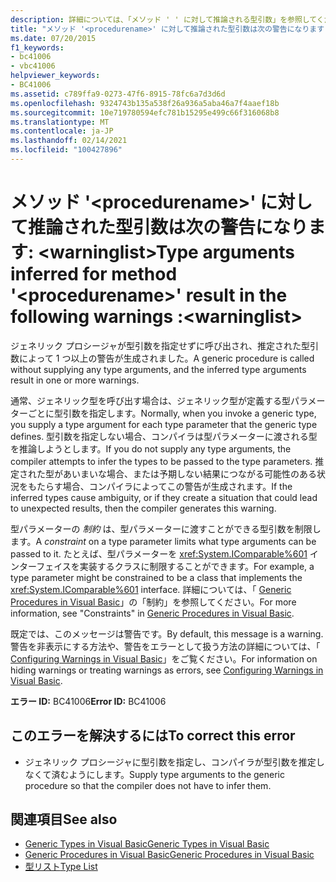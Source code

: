 ```yaml
---
description: 詳細については、「メソッド ' ' に対して推論される型引数」を参照してください <procedurename> 。次の警告が表示されます。<warninglist>
title: "メソッド '<procedurename>' に対して推論された型引数は次の警告になります: <warninglist>"
ms.date: 07/20/2015
f1_keywords:
- bc41006
- vbc41006
helpviewer_keywords:
- BC41006
ms.assetid: c789ffa9-0273-47f6-8915-78fc6a7d3d6d
ms.openlocfilehash: 9324743b135a538f26a936a5aba46a7f4aaef18b
ms.sourcegitcommit: 10e719780594efc781b15295e499c66f316068b8
ms.translationtype: MT
ms.contentlocale: ja-JP
ms.lasthandoff: 02/14/2021
ms.locfileid: "100427896"
---
```

# <a name="type-arguments-inferred-for-method-procedurename-result-in-the-following-warnings-warninglist"></a><span data-ttu-id="e3791-103">メソッド '\<procedurename>' に対して推論された型引数は次の警告になります: \<warninglist></span><span class="sxs-lookup"><span data-stu-id="e3791-103">Type arguments inferred for method '\<procedurename>' result in the following warnings :\<warninglist></span></span>

<span data-ttu-id="e3791-104">ジェネリック プロシージャが型引数を指定せずに呼び出され、推定された型引数によって 1 つ以上の警告が生成されました。</span><span class="sxs-lookup"><span data-stu-id="e3791-104">A generic procedure is called without supplying any type arguments, and the inferred type arguments result in one or more warnings.</span></span>  
  
 <span data-ttu-id="e3791-105">通常、ジェネリック型を呼び出す場合は、ジェネリック型が定義する型パラメーターごとに型引数を指定します。</span><span class="sxs-lookup"><span data-stu-id="e3791-105">Normally, when you invoke a generic type, you supply a type argument for each type parameter that the generic type defines.</span></span> <span data-ttu-id="e3791-106">型引数を指定しない場合、コンパイラは型パラメーターに渡される型を推論しようとします。</span><span class="sxs-lookup"><span data-stu-id="e3791-106">If you do not supply any type arguments, the compiler attempts to infer the types to be passed to the type parameters.</span></span> <span data-ttu-id="e3791-107">推定された型があいまいな場合、または予期しない結果につながる可能性のある状況をもたらす場合、コンパイラによってこの警告が生成されます。</span><span class="sxs-lookup"><span data-stu-id="e3791-107">If the inferred types cause ambiguity, or if they create a situation that could lead to unexpected results, then the compiler generates this warning.</span></span>  
  
 <span data-ttu-id="e3791-108">型パラメーターの *制約* は、型パラメーターに渡すことができる型引数を制限します。</span><span class="sxs-lookup"><span data-stu-id="e3791-108">A *constraint* on a type parameter limits what type arguments can be passed to it.</span></span> <span data-ttu-id="e3791-109">たとえば、型パラメーターを <xref:System.IComparable%601> インターフェイスを実装するクラスに制限することができます。</span><span class="sxs-lookup"><span data-stu-id="e3791-109">For example, a type parameter might be constrained to be a class that implements the <xref:System.IComparable%601> interface.</span></span> <span data-ttu-id="e3791-110">詳細については、「 [Generic Procedures in Visual Basic](../programming-guide/language-features/data-types/generic-procedures.md)」の「制約」を参照してください。</span><span class="sxs-lookup"><span data-stu-id="e3791-110">For more information, see "Constraints" in [Generic Procedures in Visual Basic](../programming-guide/language-features/data-types/generic-procedures.md).</span></span>  
  
 <span data-ttu-id="e3791-111">既定では、このメッセージは警告です。</span><span class="sxs-lookup"><span data-stu-id="e3791-111">By default, this message is a warning.</span></span> <span data-ttu-id="e3791-112">警告を非表示にする方法や、警告をエラーとして扱う方法の詳細については、「 [Configuring Warnings in Visual Basic](/visualstudio/ide/configuring-warnings-in-visual-basic)」をご覧ください。</span><span class="sxs-lookup"><span data-stu-id="e3791-112">For information on hiding warnings or treating warnings as errors, see [Configuring Warnings in Visual Basic](/visualstudio/ide/configuring-warnings-in-visual-basic).</span></span>  
  
 <span data-ttu-id="e3791-113">**エラー ID:** BC41006</span><span class="sxs-lookup"><span data-stu-id="e3791-113">**Error ID:** BC41006</span></span>  
  
## <a name="to-correct-this-error"></a><span data-ttu-id="e3791-114">このエラーを解決するには</span><span class="sxs-lookup"><span data-stu-id="e3791-114">To correct this error</span></span>  
  
- <span data-ttu-id="e3791-115">ジェネリック プロシージャに型引数を指定し、コンパイラが型引数を推定しなくて済むようにします。</span><span class="sxs-lookup"><span data-stu-id="e3791-115">Supply type arguments to the generic procedure so that the compiler does not have to infer them.</span></span>  
  
## <a name="see-also"></a><span data-ttu-id="e3791-116">関連項目</span><span class="sxs-lookup"><span data-stu-id="e3791-116">See also</span></span>

- [<span data-ttu-id="e3791-117">Generic Types in Visual Basic</span><span class="sxs-lookup"><span data-stu-id="e3791-117">Generic Types in Visual Basic</span></span>](../programming-guide/language-features/data-types/generic-types.md)
- [<span data-ttu-id="e3791-118">Generic Procedures in Visual Basic</span><span class="sxs-lookup"><span data-stu-id="e3791-118">Generic Procedures in Visual Basic</span></span>](../programming-guide/language-features/data-types/generic-procedures.md)
- [<span data-ttu-id="e3791-119">型リスト</span><span class="sxs-lookup"><span data-stu-id="e3791-119">Type List</span></span>](../language-reference/statements/type-list.md)
